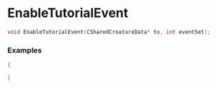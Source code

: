 # EnableTutorialEvent

```cpp - C++
void EnableTutorialEvent(CSharedCreatureData* to, int eventSet);
```

### Examples
```cpp - C++
{

}
```
